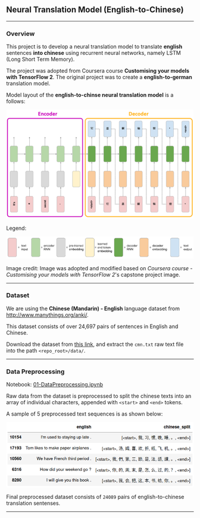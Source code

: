 ## Neural Translation Model (English-to-Chinese)

---

### Overview

This project is to develop a neural translation model to translate **english** sentences **into chinese** using recurrent neural networks, namely LSTM (Long Short Term Memory).

The project was adopted from Coursera course **Customising your models with TensorFlow 2**. The original project was to create a **english-to-german** translation model.

Model layout of the **english-to-chinse neural translation model** is a follows:

<img src='images/neural_translation_model_chinese.png'>

Legend:

<img src='images/neural_translation_model_key.png'>

<p>Image credit: Image was adopted and modified based on <i>Coursera course - Customising your models with TensorFlow 2</i>'s capstone project image.</p>

---

### Dataset

We are using the **Chinese (Mandarin) - English** language dataset from http://www.manythings.org/anki/.

This dataset consists of over 24,697 pairs of sentences in English and Chinese.

Download the dataset from <a href='http://www.manythings.org/anki/cmn-eng.zip'>this link</a>, and extract the `cmn.txt` raw text file into the path `<repo_root>/data/`.

---

### Data Preprocessing

Notebook: <a href='01-DataPreprocessing.ipynb'>01-DataPreprocessing.ipynb</a>

Raw data from the dataset is preprocessed to split the chinese texts into an array of individual characters, appended with `<start>` and `<end>` tokens.

A sample of 5 preprocessed text sequences is as shown below:

<img src='images/DataPreprocessing-01.png'>

Final preprocessed dataset consists of `24089` pairs of english-to-chinese translation sentenses.

---